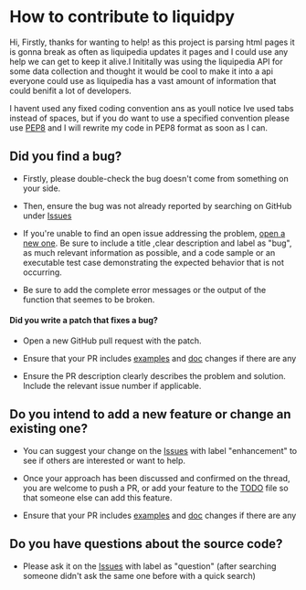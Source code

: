 # How to contribute to liquidpy

Hi,
Firstly, thanks for wanting to help! as this project is parsing html pages it is gonna break as often as liquipedia updates it pages and I could use any help we can get to keep it alive.I Inititally was using the liquipedia API for some data collection and thought it would be cool to make it into a api everyone could use as liquipedia has a vast amount of information that could benifit a lot of developers.

I havent used any fixed coding convention ans as youll notice Ive used tabs instead of spaces, but if you do want to use a specified convention please use [PEP8](https://www.python.org/dev/peps/pep-0008/) and I will rewrite my code in PEP8 format as soon as I can.


## Did you find a bug?

* Firstly, please double-check the bug doesn't come from something on your side.

* Then, ensure the bug was not already reported by searching on GitHub under [Issues](https://github.com/c00kie17/liquidpy/issues)

* If you're unable to find an open issue addressing the problem, [open a new one](https://github.com/c00kie17/liquidpy/issues/new). Be sure to include a title ,clear description and label as "bug", as much relevant information as possible, and a code sample or an executable test case demonstrating the expected behavior that is not occurring.

* Be sure to add the complete error messages or the output of the function that seemes to be broken.

#### Did you write a patch that fixes a bug?

* Open a new GitHub pull request with the patch.

* Ensure that your PR includes [examples](https://github.com/c00kie17/liquidpy/tree/master/examples) and [doc](https://github.com/c00kie17/liquidpy/blob/master/README.md) changes if there are any

* Ensure the PR description clearly describes the problem and solution. Include the relevant issue number if applicable.


## Do you intend to add a new feature or change an existing one?

* You can suggest your change on the [Issues](https://github.com/c00kie17/liquidpy/issues)  with label "enhancement" to see if others are interested or want to help.


* Once your approach has been discussed and confirmed on the thread, you are welcome to push a PR, or add your feature to the [TODO](https://github.com/c00kie17/liquidpy/blob/master/TODO.md) file so that someone else can add this feature.

*  Ensure that your PR includes [examples](https://github.com/c00kie17/liquidpy/tree/master/examples) and [doc](https://github.com/c00kie17/liquidpy/blob/master/README.md) changes if there are any


## Do you have questions about the source code?

* Please ask it on the [Issues](https://github.com/c00kie17/liquidpy/issues) with label as "question" (after searching someone didn't ask the same one before with a quick search)


